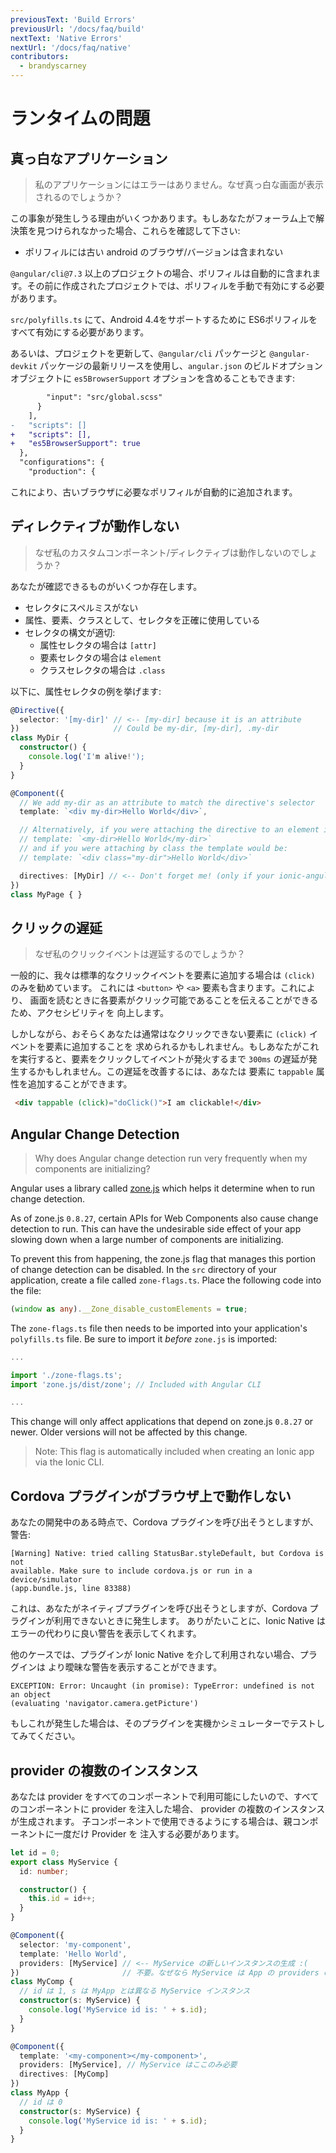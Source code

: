 ```yaml
---
previousText: 'Build Errors'
previousUrl: '/docs/faq/build'
nextText: 'Native Errors'
nextUrl: '/docs/faq/native'
contributors:
  - brandyscarney
---
```


# ランタイムの問題

## 真っ白なアプリケーション

> 私のアプリケーションにはエラーはありません。なぜ真っ白な画面が表示されるのでしょうか？

この事象が発生しうる理由がいくつかあります。もしあなたがフォーラム上で解決策を見つけられなかった場合、これらを確認して下さい:

- ポリフィルには古い android のブラウザ/バージョンは含まれない

`@angular/cli@7.3` 以上のプロジェクトの場合、ポリフィルは自動的に含まれます。その前に作成されたプロジェクトでは、ポリフィルを手動で有効にする必要があります。

`src/polyfills.ts` にて、Android 4.4をサポートするために ES6ポリフィルをすべて有効にする必要があります。

あるいは、プロジェクトを更新して、`@angular/cli` パッケージと `@angular-devkit` パッケージの最新リリースを使用し、`angular.json` のビルドオプションオブジェクトに `es5BrowserSupport` オプションを含めることもできます:

```diff
        "input": "src/global.scss"
      }
    ],
-   "scripts": []
+   "scripts": [],
+   "es5BrowserSupport": true
  },
  "configurations": {
    "production": {
```

これにより、古いブラウザに必要なポリフィルが自動的に追加されます。



## ディレクティブが動作しない

> なぜ私のカスタムコンポーネント/ディレクティブは動作しないのでしょうか？

あなたが確認できるものがいくつか存在します。

- セレクタにスペルミスがない
- 属性、要素、クラスとして、セレクタを正確に使用している
- セレクタの構文が適切:
  - 属性セレクタの場合は `[attr]`
  - 要素セレクタの場合は `element`
  - クラスセレクタの場合は `.class`

以下に、属性セレクタの例を挙げます:

```typescript
@Directive({
  selector: '[my-dir]' // <-- [my-dir] because it is an attribute
})                     // Could be my-dir, [my-dir], .my-dir
class MyDir {
  constructor() {
    console.log('I'm alive!');
  }
}

@Component({
  // We add my-dir as an attribute to match the directive's selector
  template: `<div my-dir>Hello World</div>`,

  // Alternatively, if you were attaching the directive to an element it would be:
  // template: `<my-dir>Hello World</my-dir>`
  // and if you were attaching by class the template would be:
  // template: `<div class="my-dir">Hello World</div>`

  directives: [MyDir] // <-- Don't forget me! (only if your ionic-angular version is below RC0)
})
class MyPage { }
```

## クリックの遅延

> なぜ私のクリックイベントは遅延するのでしょうか？

一般的に、我々は標準的なクリックイベントを要素に追加する場合は `(click)` のみを勧めています。
これには `<button>` や `<a>` 要素も含まります。これにより、
画面を読むときに各要素がクリック可能であることを伝えることができるため、アクセシビリティを
向上します。

しかしながら、おそらくあなたは通常はなクリックできない要素に `(click)` イベントを要素に追加することを
求められるかもしれません。もしあなたがこれを実行すると、要素をクリックしてイベントが発火するまで
`300ms` の遅延が発生するかもしれません。この遅延を改善するには、あなたは
要素に `tappable` 属性を追加することができます。

```html
 <div tappable (click)="doClick()">I am clickable!</div>
```

## Angular Change Detection

> Why does Angular change detection run very frequently when my components are initializing?

Angular uses a library called [zone.js](https://github.com/angular/angular/tree/master/packages/zone.js/)
which helps it determine when to run change detection.

As of zone.js `0.8.27`, certain APIs for Web Components also cause change
detection to run. This can have the undesirable side effect of your app
slowing down when a large number of components are initializing.

To prevent this from happening, the zone.js flag that manages this portion of
change detection can be disabled. In the `src` directory of your application,
create a file called `zone-flags.ts`. Place the following code into the file:

```typescript
(window as any).__Zone_disable_customElements = true;
```

The `zone-flags.ts` file then needs to be imported into your application's
`polyfills.ts` file. Be sure to import it _before_ `zone.js` is imported:

```typescript
...

import './zone-flags.ts';
import 'zone.js/dist/zone'; // Included with Angular CLI

...
```

This change will only affect applications that depend on zone.js `0.8.27` or
newer. Older versions will not be affected by this change.

> Note: This flag is automatically included when creating an Ionic app via
the Ionic CLI.

## Cordova プラグインがブラウザ上で動作しない

あなたの開発中のある時点で、Cordova プラグインを呼び出そうとしますが、
警告:

```shell
[Warning] Native: tried calling StatusBar.styleDefault, but Cordova is not
available. Make sure to include cordova.js or run in a device/simulator
(app.bundle.js, line 83388)
```

これは、あなたがネイティブプラグインを呼び出そうとしますが、Cordova プラグインが利用できないときに発生します。
ありがたいことに、Ionic Native はエラーの代わりに良い警告を表示してくれます。

他のケースでは、プラグインが Ionic Native を介して利用されない場合、プラグインは
より曖昧な警告を表示することができます。

```shell
EXCEPTION: Error: Uncaught (in promise): TypeError: undefined is not an object
(evaluating 'navigator.camera.getPicture')
```

もしこれが発生した場合は、そのプラグインを実機かシミュレーターでテストしてみてください。

## provider の複数のインスタンス

あなたは provider をすべてのコンポーネントで利用可能にしたいので、すべてのコンポーネントに provider を注入した場合、
provider の複数のインスタンスが生成されます。
子コンポーネントで使用できるようにする場合は、親コンポーネントに一度だけ Provider を
注入する必要があります。

```typescript
let id = 0;
export class MyService {
  id: number;

  constructor() {
    this.id = id++;
  }
}

@Component({
  selector: 'my-component',
  template: 'Hello World',
  providers: [MyService] // <-- MyService の新しいインスタンスの生成 :(
})                       // 不要。なぜなら MyService は App の providers の中だらか
class MyComp {
  // id は 1, s は MyApp とは異なる MyService インスタンス
  constructor(s: MyService) {
    console.log('MyService id is: ' + s.id);
  }
}

@Component({
  template: '<my-component></my-component>',
  providers: [MyService], // MyService はここのみ必要
  directives: [MyComp]
})
class MyApp {
  // id は 0
  constructor(s: MyService) {
    console.log('MyService id is: ' + s.id);
  }
}
```
